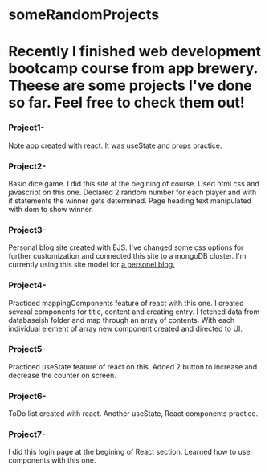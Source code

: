 # someRandomProjects
<h1>Recently I finished web development bootcamp course from app brewery. Theese are some projects I've done so far. Feel free to check them out!</h1>


<h3>Project1- </h3>
<p>Note app created with react. It was useState and props practice.</p>

<h3>Project2-</h3>
<p>Basic dice game. I did this site at the begining of course. Used html css and javascript on this one. Declared 2 random number for each player and with if statements the winner gets determined. Page heading text manipulated with dom to show winner.</p>

<h3>Project3-</h3>
<p>Personal blog site created with EJS. I've changed some css options for further customization and connected this site to a mongoDB cluster. I'm currently using this site model for <a href=https://calm-gorge-16914.herokuapp.com/>a personel blog.</a></p>

<h3>Project4-</h3>
<p>Practiced mappingComponents feature of react with this one. I created several components for title, content and creating entry. I fetched data from databaseish folder and map through an array of contents. With each individual element of array new component created and directed to UI.</p>

<h3>Project5-</h3></p>
<p>Practiced useState feature of react on this. Added 2 button to increase and decrease the counter on screen.</p>

<h3>Project6-</h3>
<p>ToDo list created with react. Another useState, React components practice.</p>
</p>
<h3>Project7-</h3>
<p>I did this login page at the begining of React section. Learned how to use components with this one.</p>
